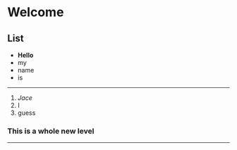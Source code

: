 # Welcome
## List
- **Hello**
- my
- name
- is
---
1. _Jace_
2. I
3. guess
### This is a whole new level
---


